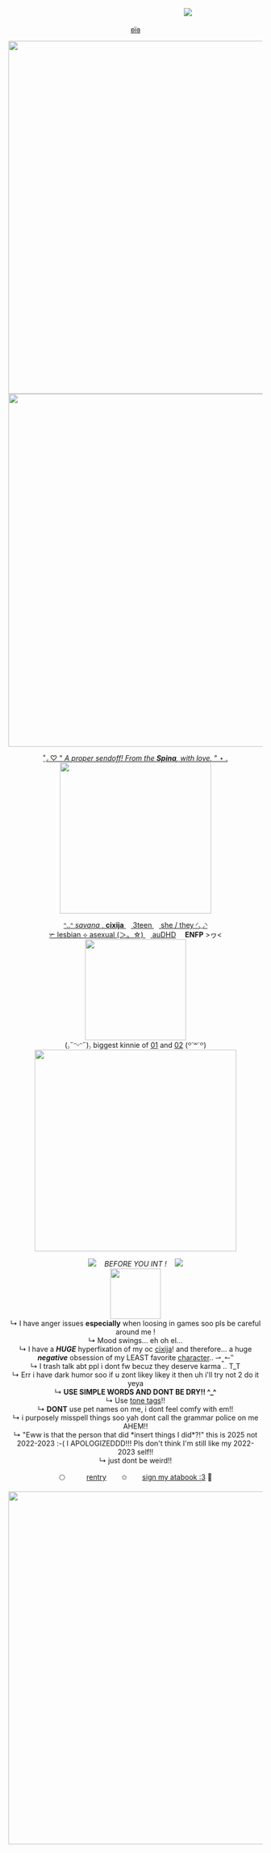 ㅤㅤㅤㅤㅤㅤㅤㅤㅤㅤㅤㅤㅤㅤㅤㅤㅤㅤㅤㅤㅤㅤㅤㅤㅤㅤㅤ![](https://komarev.com/ghpvc/?username=iisavzxie&color=ffed9e)
<p align="center">
<a href="https://github.com/samirusuki">ʚïɞ
<p align="center">
<img src="https://github.com/user-attachments/assets/755bbe15-2708-4337-b6fb-1c722201f45a" width=700>

<img src="https://github.com/user-attachments/assets/5120b387-0fc2-4068-9f22-5289f6d765b3" width=700>
<p align="center">
˚◞ ♡ " <i>A proper sendoff! From the <b>Spina</b>, with love.</i> " ⋆ .
<br> <img src="https://files.catbox.moe/liwzm8.png" width=300>
<p align="center">
ᐢ..ᐢ <i>savana</i> , <b>cixija</b> <img src="https://github.com/user-attachments/assets/9f369c71-a02e-4a17-a51c-03534c082a05" width=10> 3teen <img src="https://github.com/user-attachments/assets/c9e016b5-0de3-46ea-afb4-34fc4e6d4cf5" width=10> she / they ◜◡◝
<br> ✃ lesbian ⟡ asexual (＞。☆) <img src="https://github.com/user-attachments/assets/df0e4e9b-1ca6-4696-8934-01d776ee798d" width=10> <a href="https://en.wikipedia.org/wiki/Autism">au</a><a href="https://en.wikipedia.org/wiki/Attention_deficit_hyperactivity_disorder">DHD</a> <img src="https://github.com/user-attachments/assets/10c244ec-51b7-42e2-a976-488873c6f79f" width=10> <b>ENFP</b> >ヮ<
<br> <img src="https://files.catbox.moe/tofh6d.png" width=200>
<br> (꜆˶ᵔᵕᵔ˶)꜆ biggest kinnie of <a href=https://genshin-impact.fandom.com/wiki/Furina>01</a> and <a href="https://genshin-impact.fandom.com/wiki/Hu_Tao">02</a> (꒪˙꒳˙꒪)
<br> <img src="https://64.media.tumblr.com/23442ce98e6ae3a39e10d30b2bc381d9/2323f0817bbce1f4-96/s1280x1920/9453dfb5263e44d59f2f9283618d2802325eb3c5.pnj" width=400>
<p align="center">
<img src="https://i.postimg.cc/PPn4KyhD/8-B74-C5-EC-2-F1-E-4-D5-F-9487-0976-BE9-D1-DD5.gif">ㅤ <i>BEFORE YOU INT !</i>  ㅤ<img src="https://i.postimg.cc/ZWVxbhNP/D00-DBF85-666-B-4815-A380-79-B9-EB09-B41-A.gif">
<br> <img src="https://files.catbox.moe/lymq7p.png" width=100>
<br> ↳ I have anger issues <b>especially</b> when loosing in games soo pls be careful around me !
<br> ↳ Mood swings... eh oh el...
<br> ↳ I have a <b><i>HUGE</i></b> hyperfixation of my oc <a href="https://toyhou.se/24151042.cixija">cixija</a>! and therefore... a huge <b><i>negative</i></b> obsession of my LEAST favorite <a href="https://genshin-impact.fandom.com/wiki/Scaramouche">character</a>.. ⇀‸↼‶
<br> ↳ I trash talk abt ppl i dont fw becuz they deserve karma .. T_T
<br> ↳ Err i have dark humor soo if u zont likey likey it then uh i'll try not 2 do it yeya
<br> ↳ <b>USE SIMPLE WORDS AND DONT BE DRY!! ^_^</b>
<br> ↳ Use <a href="https://toneindicators.carrd.co/#">tone tags</a>!!
<br> ↳ <b>DONT</b> use pet names on me, i dont feel comfy with em!! 
<br> ↳ i purposely misspell things soo yah dont call the grammar police on me AHEM!!
<br> ↳ "Eww is that the person that did *insert things I did*?!" this is 2025 not 2022-2023 :-( I APOLOGIZEDDD!!! Pls don't think I'm still like my 2022-2023 self!! 
<br> ↳ just dont be weird!!
<p align="center">
🌕 ㅤㅤㅤ<a href="https://rentry.co/scararinahater">rentry</a> ㅤㅤ✩ㅤㅤ <a href="https://cybercourt.atabook.org">sign my atabook :3</a> 🌟
<p align="center">
<img src="https://files.catbox.moe/aiw8ei.png" width=700>
